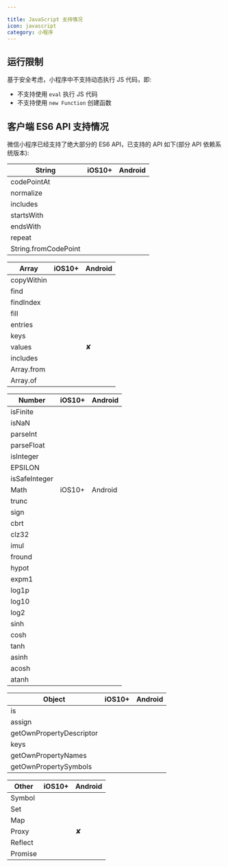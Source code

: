 ```yaml
---

title: JavaScript 支持情况
icon: javascript
category: 小程序
---
```


## 运行限制

基于安全考虑，小程序中不支持动态执行 JS 代码，即:

- 不支持使用 `eval` 执行 JS 代码
- 不支持使用 `new Function` 创建函数

## 客户端 ES6 API 支持情况

微信小程序已经支持了绝大部分的 ES6 API，已支持的 API 如下(部分 API 依赖系统版本):

| String               | iOS10+ | Android |
| -------------------- | ------ | ------- |
| codePointAt          |        |         |
| normalize            |        |         |
| includes             |        |         |
| startsWith           |        |         |
| endsWith             |        |         |
| repeat               |        |         |
| String.fromCodePoint |        |         |

| Array      | iOS10+ | Android |
| ---------- | ------ | ------- |
| copyWithin |        |         |
| find       |        |         |
| findIndex  |        |         |
| fill       |        |         |
| entries    |        |         |
| keys       |        |         |
| values     |        | ✘       |
| includes   |        |         |
| Array.from |        |         |
| Array.of   |        |         |

| Number        | iOS10+ | Android |
| ------------- | ------ | ------- |
| isFinite      |        |         |
| isNaN         |        |         |
| parseInt      |        |         |
| parseFloat    |        |         |
| isInteger     |        |         |
| EPSILON       |        |         |
| isSafeInteger |        |         |
| Math          | iOS10+ | Android |
| trunc         |        |         |
| sign          |        |         |
| cbrt          |        |         |
| clz32         |        |         |
| imul          |        |         |
| fround        |        |         |
| hypot         |        |         |
| expm1         |        |         |
| log1p         |        |         |
| log10         |        |         |
| log2          |        |         |
| sinh          |        |         |
| cosh          |        |         |
| tanh          |        |         |
| asinh         |        |         |
| acosh         |        |         |
| atanh         |        |         |

| Object                   | iOS10+ | Android |
| ------------------------ | ------ | ------- |
| is                       |        |         |
| assign                   |        |         |
| getOwnPropertyDescriptor |        |         |
| keys                     |        |         |
| getOwnPropertyNames      |        |         |
| getOwnPropertySymbols    |        |         |

| Other   | iOS10+ | Android |
| ------- | ------ | ------- |
| Symbol  |        |         |
| Set     |        |         |
| Map     |        |         |
| Proxy   |        | ✘       |
| Reflect |        |         |
| Promise |        |         |
